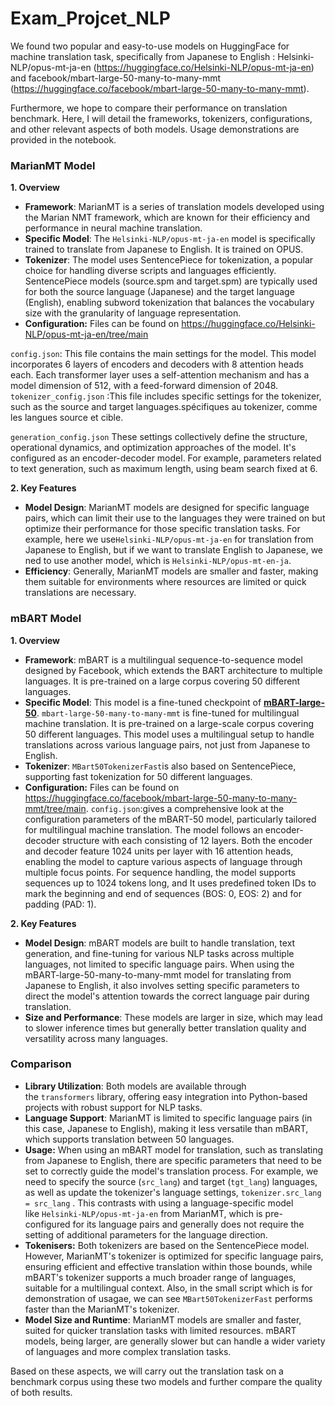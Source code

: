 # Exam_Projcet_NLP
We found two popular and easy-to-use models on HuggingFace for machine translation task, specifically from Japanese to English :
Helsinki-NLP/opus-mt-ja-en (https://huggingface.co/Helsinki-NLP/opus-mt-ja-en) and facebook/mbart-large-50-many-to-many-mmt (https://huggingface.co/facebook/mbart-large-50-many-to-many-mmt). 

Furthermore, we hope to compare their performance on translation benchmark. Here, I will detail the frameworks, tokenizers, configurations, and other relevant aspects of both models. Usage demonstrations are provided in the notebook.

### MarianMT Model

**1. Overview**

- **Framework**: MarianMT is a series of translation models developed using the Marian NMT framework, which are known for their efficiency and performance in neural machine translation.
- **Specific Model**: The `Helsinki-NLP/opus-mt-ja-en` model is specifically trained to translate from Japanese to English. It is trained on OPUS.
- **Tokenizer**: The model uses SentencePiece for tokenization, a popular choice for handling diverse scripts and languages efficiently. SentencePiece models (source.spm and target.spm) are typically used for both the source language (Japanese) and the target language (English), enabling subword tokenization that balances the vocabulary size with the granularity of language representation.
- **Configuration:** Files can be found on https://huggingface.co/Helsinki-NLP/opus-mt-ja-en/tree/main

 `config.json`: This file contains the main settings for the model. This model incorporates 6 layers of encoders and decoders with 8 attention heads each. Each transformer layer uses a self-attention mechanism and has a model dimension of 512, with a feed-forward dimension of 2048.
`tokenizer_config.json` :This file includes specific settings for the tokenizer, such as the source and target languages.spécifiques au tokenizer, comme les langues source et cible.

`generation_config.json` These settings collectively define the structure, operational dynamics, and optimization approaches of the model. It's configured as an encoder-decoder model. For example, parameters related to text generation, such as maximum length, using beam search fixed at 6.

**2. Key Features**

- **Model Design**: MarianMT models are designed for specific language pairs, which can limit their use to the languages they were trained on but optimize their performance for those specific translation tasks. For example, here we use`Helsinki-NLP/opus-mt-ja-en` for translation from Japanese to English, but if we want to translate English to Japanese, we ned to use another model, which is `Helsinki-NLP/opus-mt-en-ja`.
- **Efficiency**: Generally, MarianMT models are smaller and faster, making them suitable for environments where resources are limited or quick translations are necessary.

### mBART Model

**1. Overview**

- **Framework**: mBART is a multilingual sequence-to-sequence model designed by Facebook, which extends the BART architecture to multiple languages. It is pre-trained on a large corpus covering 50 different languages.
- **Specific Model**: This model is a fine-tuned checkpoint of [**mBART-large-50**](https://huggingface.co/facebook/mbart-large-50). `mbart-large-50-many-to-many-mmt` is fine-tuned for multilingual machine translation. It is pre-trained on a large-scale corpus covering 50 different languages. This model uses a multilingual setup to handle translations across various language pairs, not just from Japanese to English.
- **Tokenizer**: `MBart50TokenizerFast`is also based on SentencePiece, supporting fast tokenization for 50 different languages.
- **Configuration:** Files can be found on https://huggingface.co/facebook/mbart-large-50-many-to-many-mmt/tree/main.  `config.json`:gives  a comprehensive look at the configuration parameters of the mBART-50 model, particularly tailored for multilingual machine translation. The model follows an encoder-decoder structure with each consisting of 12 layers. Both the encoder and decoder feature 1024 units per layer with 16 attention heads, enabling the model to capture various aspects of language through multiple focus points. For sequence handling, the model supports sequences up to 1024 tokens long, and It uses predefined token IDs to mark the beginning and end of sequences (BOS: 0, EOS: 2) and for padding (PAD: 1).

**2. Key Features**

- **Model Design**: mBART models are built to handle translation, text generation, and fine-tuning for various NLP tasks across multiple languages, not limited to specific language pairs. When using the mBART-large-50-many-to-many-mmt model for translating from Japanese to English, it also involves setting specific parameters to direct the model's attention towards the correct language pair during translation.
- **Size and Performance**: These models are larger in size, which may lead to slower inference times but generally better translation quality and versatility across many languages.

### Comparison

- **Library Utilization**: Both models are available through the `transformers` library, offering easy integration into Python-based projects with robust support for NLP tasks.
- **Language Support**: MarianMT is limited to specific language pairs (in this case, Japanese to English), making it less versatile than mBART, which supports translation between 50 languages.
- **Usage:** When using an mBART model for translation, such as translating from Japanese to English, there are specific parameters that need to be set to correctly guide the model's translation process. For example, we need to specify the source (`src_lang`) and target (`tgt_lang`) languages, as well as update the tokenizer's language settings, `tokenizer.src_lang = src_lang` . This contrasts with using a language-specific model like `Helsinki-NLP/opus-mt-ja-en` from MarianMT, which is pre-configured for its language pairs and generally does not require the setting of additional parameters for the language direction.
- **Tokenisers:** Both tokenizers are  based on the SentencePiece model. However, MarianMT's tokenizer is optimized for specific language pairs, ensuring efficient and effective translation within those bounds, while mBART's tokenizer supports a much broader range of languages, suitable for a multilingual context. Also, in the small script which is for demonstration of usagae, we can see `MBart50TokenizerFast` performs faster than the MarianMT's tokenizer.
- **Model Size and Runtime**: MarianMT models are smaller and faster, suited for quicker translation tasks with limited resources. mBART models, being larger, are generally slower but can handle a wider variety of languages and more complex translation tasks.

Based on these aspects, we will carry out the translation task on a benchmark corpus using these two models and further compare the quality of both results.

